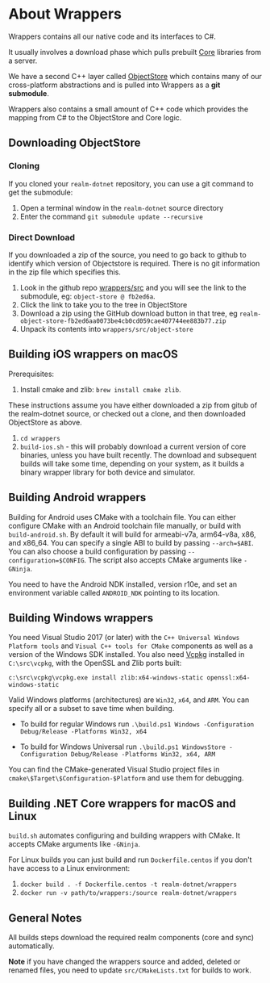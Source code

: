 About Wrappers
==============


Wrappers contains all our native code and its interfaces to C#.

It usually involves a download phase which pulls prebuilt [Core](https://github.com/realm/realm-core) libraries from a server.

We have a second C++ layer called [ObjectStore](https://github.com/realm/realm-object-store/)
which contains many of our cross-platform abstractions and is pulled into Wrappers as a **git submodule**.

Wrappers also contains a small amount of C++ code which provides the mapping from C# to the ObjectStore and Core logic.

Downloading ObjectStore
-----------------------

### Cloning

If you cloned your `realm-dotnet` repository, you can use a git command to get the submodule:

1. Open a terminal window in the `realm-dotnet` source directory
1. Enter the command `git submodule update --recursive`


### Direct Download

If you downloaded a zip of the source, you need to go back to github to identify which version of Objectstore is required. There is no git information in the zip file which specifies this.

1. Look in the github repo [wrappers/src](https://github.com/realm/realm-dotnet/tree/master/wrappers/src) and you will see the link to the submodule, eg: `object-store @ fb2ed6a`.
1. Click the link to take you to the tree in ObjectStore
1. Download a zip using the GitHub download button in that tree, eg `realm-object-store-fb2ed6aa0073be4cb0cd059cae407744ee883b77.zip`
1. Unpack its contents into `wrappers/src/object-store`

Building iOS wrappers on macOS
------------------------------------------

Prerequisites:
1. Install cmake and zlib: `brew install cmake zlib`.

These instructions assume you have either downloaded a zip from gitub of the realm-dotnet source, or checked out a clone, and then downloaded ObjectStore as above.

1. `cd wrappers`
1. `build-ios.sh` - this will probably download a current version of core binaries, unless you have built recently. The download and subsequent builds will take some time, depending on your system, as it builds a binary wrapper library for both device and simulator.

Building Android wrappers
-------------

Building for Android uses CMake with a toolchain file. You can either configure CMake with an Android toolchain file manually, or build with `build-android.sh`. By default it will build for armeabi-v7a, arm64-v8a, x86, and x86_64. You can specify a single ABI to build by passing `--arch=$ABI`. You can also choose a build configuration by passing `--configuration=$CONFIG`. The script also accepts CMake arguments like `-GNinja`.

You need to have the Android NDK installed, version r10e, and set an environment variable called `ANDROID_NDK` pointing to its location.

Building Windows wrappers
-------------

You need Visual Studio 2017 (or later) with the `C++ Universal Windows Platform tools` and `Visual C++ tools for CMake` components as well as a version of the Windows SDK installed.
You also need [Vcpkg](https://github.com/Microsoft/vcpkg) installed in `C:\src\vcpkg`, with the OpenSSL and Zlib ports built:
```
c:\src\vcpkg\vcpkg.exe install zlib:x64-windows-static openssl:x64-windows-static
```
Valid Windows platforms (architectures) are `Win32`, `x64`, and `ARM`. You can specify all or a subset to save time when building.

* To build for regular Windows run `.\build.ps1 Windows -Configuration Debug/Release -Platforms Win32, x64`

* To build for Windows Universal run `.\build.ps1 WindowsStore -Configuration Debug/Release -Platforms Win32, x64, ARM`

You can find the CMake-generated Visual Studio project files in `cmake\$Target\$Configuration-$Platform` and use them for debugging.

Building .NET Core wrappers for macOS and Linux
-------------

`build.sh` automates configuring and building wrappers with CMake. It accepts CMake arguments like `-GNinja`.

For Linux builds you can just build and run `Dockerfile.centos` if you don't have access to a Linux environment:

1. `docker build . -f Dockerfile.centos -t realm-dotnet/wrappers`
1. `docker run -v path/to/wrappers:/source realm-dotnet/wrappers`

General Notes
-------------
All builds steps download the required realm components (core and sync) automatically.

**Note** if you have changed the wrappers source and added, deleted or renamed files, you need to update `src/CMakeLists.txt` for builds to work.
